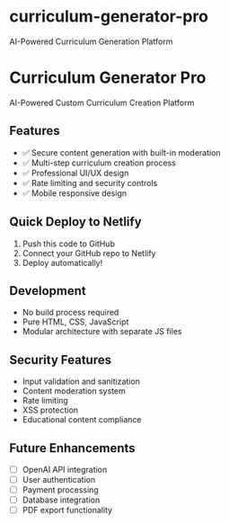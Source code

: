 # curriculum-generator-pro
AI-Powered Curriculum Generation Platform
# Curriculum Generator Pro

AI-Powered Custom Curriculum Creation Platform

## Features

- ✅ Secure content generation with built-in moderation
- ✅ Multi-step curriculum creation process
- ✅ Professional UI/UX design
- ✅ Rate limiting and security controls
- ✅ Mobile responsive design

## Quick Deploy to Netlify

1. Push this code to GitHub
2. Connect your GitHub repo to Netlify
3. Deploy automatically!

## Development

- No build process required
- Pure HTML, CSS, JavaScript
- Modular architecture with separate JS files

## Security Features

- Input validation and sanitization
- Content moderation system
- Rate limiting
- XSS protection
- Educational content compliance

## Future Enhancements

- [ ] OpenAI API integration
- [ ] User authentication
- [ ] Payment processing
- [ ] Database integration
- [ ] PDF export functionality
